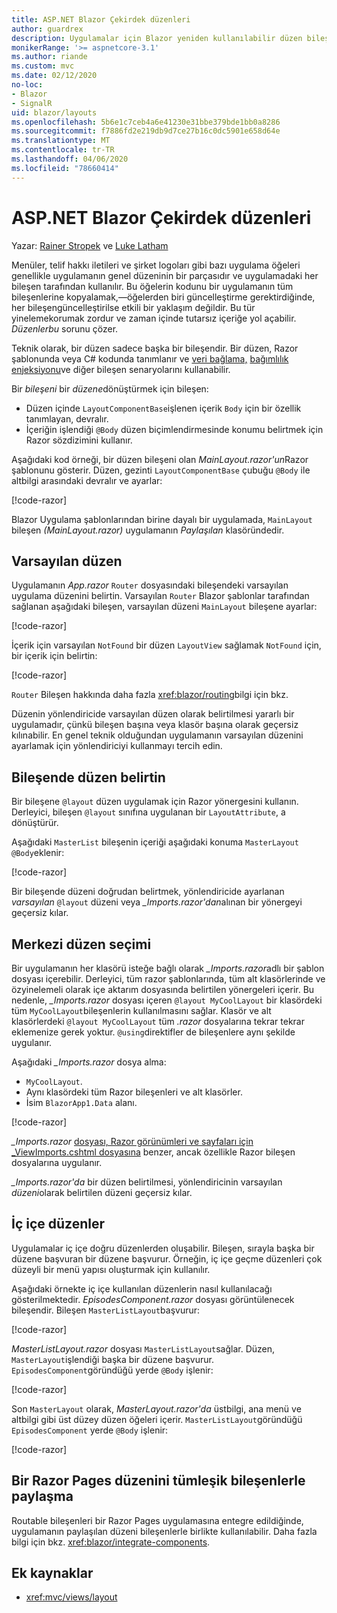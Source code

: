 ```yaml
---
title: ASP.NET Blazor Çekirdek düzenleri
author: guardrex
description: Uygulamalar için Blazor yeniden kullanılabilir düzen bileşenlerini nasıl oluşturabilirsiniz öğrenin.
monikerRange: '>= aspnetcore-3.1'
ms.author: riande
ms.custom: mvc
ms.date: 02/12/2020
no-loc:
- Blazor
- SignalR
uid: blazor/layouts
ms.openlocfilehash: 5b6e1c7ceb4a6e41230e31bbe379bde1bb0a8286
ms.sourcegitcommit: f7886fd2e219db9d7ce27b16c0dc5901e658d64e
ms.translationtype: MT
ms.contentlocale: tr-TR
ms.lasthandoff: 04/06/2020
ms.locfileid: "78660414"
---
```

# <a name="aspnet-core-opno-locblazor-layouts"></a>ASP.NET Blazor Çekirdek düzenleri

Yazar: [Rainer Stropek](https://www.timecockpit.com) ve [Luke Latham](https://github.com/guardrex)

Menüler, telif hakkı iletileri ve şirket logoları gibi bazı uygulama öğeleri genellikle uygulamanın genel düzeninin bir parçasıdır ve uygulamadaki her bileşen tarafından kullanılır. Bu öğelerin kodunu bir uygulamanın tüm bileşenlerine kopyalamak,&mdash;öğelerden biri güncelleştirme gerektirdiğinde, her bileşengüncelleştirilse etkili bir yaklaşım değildir. Bu tür yinelemekorumak zordur ve zaman içinde tutarsız içeriğe yol açabilir. *Düzenlerbu* sorunu çözer.

Teknik olarak, bir düzen sadece başka bir bileşendir. Bir düzen, Razor şablonunda veya C# kodunda tanımlanır ve [veri bağlama,](xref:blazor/data-binding) [bağımlılık enjeksiyonu](xref:blazor/dependency-injection)ve diğer bileşen senaryolarını kullanabilir.

Bir *bileşeni* bir *düzene*dönüştürmek için bileşen:

* Düzen içinde `LayoutComponentBase`işlenen içerik `Body` için bir özellik tanımlayan, devralır.
* İçeriğin işlendiği `@Body` düzen biçimlendirmesinde konumu belirtmek için Razor sözdizimini kullanır.

Aşağıdaki kod örneği, bir düzen bileşeni olan *MainLayout.razor'un*Razor şablonunu gösterir. Düzen, gezinti `LayoutComponentBase` çubuğu `@Body` ile altbilgi arasındaki devralır ve ayarlar:

[!code-razor[](layouts/sample_snapshot/3.x/MainLayout.razor?highlight=1,13)]

Blazor Uygulama şablonlarından birine dayalı bir uygulamada, `MainLayout` bileşen *(MainLayout.razor)* uygulamanın *Paylaşılan* klasöründedir.

## <a name="default-layout"></a>Varsayılan düzen

Uygulamanın *App.razor* `Router` dosyasındaki bileşendeki varsayılan uygulama düzenini belirtin. Varsayılan `Router` Blazor şablonlar tarafından sağlanan aşağıdaki bileşen, varsayılan düzeni `MainLayout` bileşene ayarlar:

[!code-razor[](layouts/sample_snapshot/3.x/App1.razor?highlight=3)]

İçerik için varsayılan `NotFound` bir düzen `LayoutView` sağlamak `NotFound` için, bir içerik için belirtin:

[!code-razor[](layouts/sample_snapshot/3.x/App2.razor?highlight=6-9)]

`Router` Bileşen hakkında daha fazla <xref:blazor/routing>bilgi için bkz.

Düzenin yönlendiricide varsayılan düzen olarak belirtilmesi yararlı bir uygulamadır, çünkü bileşen başına veya klasör başına olarak geçersiz kılınabilir. En genel teknik olduğundan uygulamanın varsayılan düzenini ayarlamak için yönlendiriciyi kullanmayı tercih edin.

## <a name="specify-a-layout-in-a-component"></a>Bileşende düzen belirtin

Bir bileşene `@layout` düzen uygulamak için Razor yönergesini kullanın. Derleyici, bileşen `@layout` sınıfına uygulanan bir `LayoutAttribute`, a dönüştürür.

Aşağıdaki `MasterList` bileşenin içeriği aşağıdaki konuma `MasterLayout` `@Body`eklenir:

[!code-razor[](layouts/sample_snapshot/3.x/MasterList.razor?highlight=1)]

Bir bileşende düzeni doğrudan belirtmek, yönlendiricide ayarlanan *varsayılan* `@layout` düzeni veya *_Imports.razor'dan*alınan bir yönergeyi geçersiz kılar.

## <a name="centralized-layout-selection"></a>Merkezi düzen seçimi

Bir uygulamanın her klasörü isteğe bağlı olarak *_Imports.razor*adlı bir şablon dosyası içerebilir. Derleyici, tüm razor şablonlarında, tüm alt klasörlerinde ve özyinelemeli olarak içe aktarım dosyasında belirtilen yönergeleri içerir. Bu nedenle, *_Imports.razor* dosyası içeren `@layout MyCoolLayout` bir klasördeki tüm `MyCoolLayout`bileşenlerin kullanılmasını sağlar. Klasör ve alt klasörlerdeki `@layout MyCoolLayout` tüm *.razor* dosyalarına tekrar tekrar eklemenize gerek yoktur. `@using`direktifler de bileşenlere aynı şekilde uygulanır.

Aşağıdaki *_Imports.razor* dosya alma:

* `MyCoolLayout`.
* Aynı klasördeki tüm Razor bileşenleri ve alt klasörler.
* İsim `BlazorApp1.Data` alanı.
 
[!code-razor[](layouts/sample_snapshot/3.x/_Imports.razor)]

*_Imports.razor* [dosyası, Razor görünümleri ve sayfaları için _ViewImports.cshtml dosyasına](xref:mvc/views/layout#importing-shared-directives) benzer, ancak özellikle Razor bileşen dosyalarına uygulanır.

*_Imports.razor'da* bir düzen belirtilmesi, yönlendiricinin varsayılan *düzeni*olarak belirtilen düzeni geçersiz kılar.

## <a name="nested-layouts"></a>İç içe düzenler

Uygulamalar iç içe doğru düzenlerden oluşabilir. Bileşen, sırayla başka bir düzene başvuran bir düzene başvurur. Örneğin, iç içe geçme düzenleri çok düzeyli bir menü yapısı oluşturmak için kullanılır.

Aşağıdaki örnekte iç içe kullanılan düzenlerin nasıl kullanılacağı gösterilmektedir. *EpisodesComponent.razor* dosyası görüntülenecek bileşendir. Bileşen `MasterListLayout`başvurur:

[!code-razor[](layouts/sample_snapshot/3.x/EpisodesComponent.razor?highlight=1)]

*MasterListLayout.razor* dosyası `MasterListLayout`sağlar. Düzen, `MasterLayout`işlendiği başka bir düzene başvurur. `EpisodesComponent`göründüğü yerde `@Body` işlenir:

[!code-razor[](layouts/sample_snapshot/3.x/MasterListLayout.razor?highlight=1,9)]

Son `MasterLayout` olarak, *MasterLayout.razor'da* üstbilgi, ana menü ve altbilgi gibi üst düzey düzen öğeleri içerir. `MasterListLayout`göründüğü `EpisodesComponent` yerde `@Body` işlenir:

[!code-razor[](layouts/sample_snapshot/3.x/MasterLayout.razor?highlight=6)]

## <a name="share-a-razor-pages-layout-with-integrated-components"></a>Bir Razor Pages düzenini tümleşik bileşenlerle paylaşma

Routable bileşenleri bir Razor Pages uygulamasına entegre edildiğinde, uygulamanın paylaşılan düzeni bileşenlerle birlikte kullanılabilir. Daha fazla bilgi için bkz. <xref:blazor/integrate-components>.

## <a name="additional-resources"></a>Ek kaynaklar

* <xref:mvc/views/layout>
